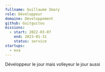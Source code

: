 ```yaml
---
fullname: Guillaume Imary
role: Développeur
domaine: Développement
github: Guitguitou
missions:
  - start: 2022-03-07
    end: 2023-01-31
    status: service
startups:
  - eva
---
```


Développeur le jour mais volleyeur le jour aussi
